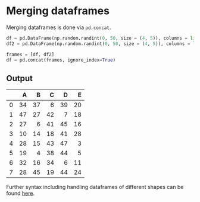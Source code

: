 # Merging dataframes

Merging dataframes is done via `pd.concat`. 

```python
df = pd.DataFrame(np.random.randint(0, 50, size = (4, 5)), columns = list('ABCDE'))
df2 = pd.DataFrame(np.random.randint(0, 50, size = (4, 5)), columns = list('ABCDE'))

frames = [df, df2]
df = pd.concat(frames, ignore_index=True)
```

## Output

|    |   A |   B |   C |   D |   E |
|---:|----:|----:|----:|----:|----:|
|  0 |  34 |  37 |   6 |  39 |  20 |
|  1 |  47 |  27 |  42 |   7 |  18 |
|  2 |  27 |   6 |  41 |  45 |  16 |
|  3 |  10 |  14 |  18 |  41 |  28 |
|  4 |  28 |  15 |  43 |  47 |   3 |
|  5 |  19 |   4 |  38 |  44 |   5 |
|  6 |  32 |  16 |  34 |   6 |  11 |
|  7 |  28 |  45 |  19 |  44 |  24 |

Further syntax including handling dataframes of different shapes can be found [here](https://pandas.pydata.org/docs/user_guide/merging.html).
